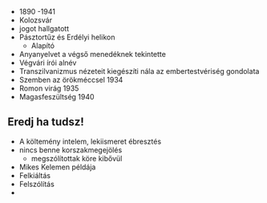 - 1890 -1941
- Kolozsvár
- jogot hallgatott
- Pásztortűz és Erdélyi helikon
	- Alapító
- Anyanyelvet a végső menedéknek tekintette
- Végvári írói alnév
- Transzilvanizmus nézeteit kiegészíti nála az embertestvériség gondolata
- Szemben az örökméccsel 1934
- Romon virág 1935
- Magasfeszültség 1940
## Eredj ha tudsz!
- A költemény intelem, lekiismeret ébresztés
- nincs benne korszakmegejölés
	-  megszólítottak köre kibővül
- Mikes Kelemen példája
- Felkiáltás
- Felszólítás
- 